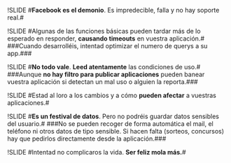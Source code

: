 !SLIDE
#**Facebook es el demonio**. Es impredecible, falla y no hay soporte real.#

!SLIDE
#Algunas de las funciones básicas pueden tardar más de lo esperado en responder, **causando timeouts** en vuestra aplicación.#
###Cuando desarrolléis, intentad optimizar el numero de querys a su app.###

!SLIDE
#**No todo vale**. **Leed atentamente** las condiciones de uso.#
###Aunque **no hay filtro para publicar aplicaciones** pueden banear vuestra aplicación si detectan un mal uso o alguien la reporta.###

!SLIDE
#Estad al loro a los cambios y a cómo **pueden afectar** a vuestras aplicaciones.#

!SLIDE
#**Es un festival de datos**. Pero no podréis guardar datos sensibles del usuario.#
###No se pueden recoger de forma automática el mail, el teléfono ni otros datos de tipo sensible. Si hacen falta (sorteos, concursos) hay que pedirlos directamente desde la aplicación.###

!SLIDE
#Intentad no complicaros la vida. **Ser feliz mola más.**#